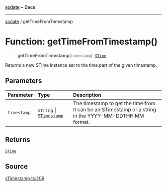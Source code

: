 [**scdate**](../README.md) • **Docs**

---

[scdate](../README.md) / getTimeFromTimestamp

# Function: getTimeFromTimestamp()

> **getTimeFromTimestamp**(`timestamp`): [`STime`](../classes/STime.md)

Returns a new STime instance set to the time part of the given timestamp.

## Parameters

| Parameter   | Type                                                 | Description                                                                                             |
| :---------- | :--------------------------------------------------- | :------------------------------------------------------------------------------------------------------ |
| `timestamp` | `string` \| [`STimestamp`](../classes/STimestamp.md) | The timestamp to get the time from. It can be an STimestamp or a string in the YYYY-MM-DDTHH:MM format. |

## Returns

[`STime`](../classes/STime.md)

## Source

[sTimestamp.ts:209](https://github.com/ericvera/scdate/blob/main/src/sTimestamp.ts#L209)
